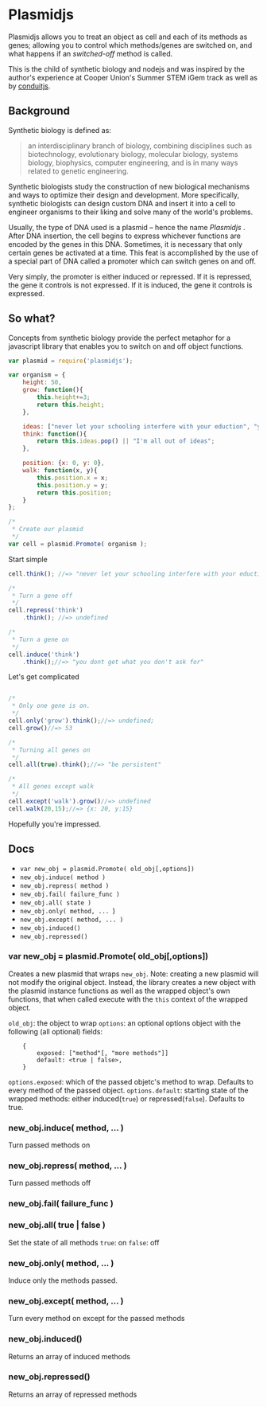 # Plasmidjs

Plasmidjs allows you to treat an object as cell and each of its methods as genes; allowing you to control which methods/genes are switched on, and what happens if an *switched-off* method is called.

This is the child of synthetic biology and nodejs and was inspired by the author's experience at Cooper Union's Summer STEM iGem track as well as by [conduitjs](https://github.com/ifandelse/ConduitJS).

## Background

Synthetic biology is defined as:
> an interdisciplinary branch of biology, combining disciplines such as biotechnology, evolutionary biology, molecular biology, systems biology, biophysics, computer engineering, and is in many ways related to genetic engineering.

Synthetic biologists study the construction of new biological mechanisms and ways to optimize their design and development. More specifically, synthetic biologists can design custom DNA and insert it into a cell to engineer organisms to their liking and solve many of the world's problems.

Usually, the type of DNA used is a plasmid – hence the name *Plasmidjs* . After DNA insertion, the cell begins to express whichever functions are encoded by the genes in this DNA. Sometimes, it is necessary that only certain genes be activated at a time. This feat is accomplished by the use of a special part of DNA called a promoter which can switch genes on and off.

Very simply, the promoter is either induced or repressed. If it is repressed, the gene it controls is not expressed. If it is induced, the gene it controls is expressed.

## So what?

Concepts from synthetic biology provide the perfect metaphor for a javascript library that enables you to switch on and off object functions.

```javascript
var plasmid = require('plasmidjs');

var organism = {
    height: 50,
    grow: function(){
        this.height+=3;
        return this.height;
    },

    ideas: ["never let your schooling interfere with your eduction", "you dont get what you don't ask for", "be persistent", "take advantage of the fact you exist","automate things"],
    think: function(){
        return this.ideas.pop() || "I'm all out of ideas";
    },

    position: {x: 0, y: 0},
    walk: function(x, y){
        this.position.x = x;
        this.position.y = y;
        return this.position;
    }
};

/*
 * Create our plasmid
 */
var cell = plasmid.Promote( organism );


```
Start simple

```javascript
cell.think(); //=> "never let your schooling interfere with your eduction"

/*
 * Turn a gene off
 */
cell.repress('think')
    .think(); //=> undefined

/*
 * Turn a gene on
 */
cell.induce('think')
    .think();//=> "you dont get what you don't ask for"

```

Let's get complicated

```javascript

/*
 * Only one gene is on.
 */
cell.only('grow').think();//=> undefined;
cell.grow()//=> 53

/*
 * Turning all genes on
 */
cell.all(true).think();//=> "be persistent"

/*
 * All genes except walk
 */
cell.except('walk').grow()//=> undefined
cell.walk(20,15);//=> {x: 20, y:15}
```

Hopefully you're impressed.

## Docs

+ `var new_obj = plasmid.Promote( old_obj[,options])`
+ `new_obj.induce( method )`
+ `new_obj.repress( method )`
+ `new_obj.fail( failure_func )`
+ `new_obj.all( state )`
+ `new_obj.only( method, ... `)
+ `new_obj.except( method, ... )`
+ `new_obj.induced()`
+ `new_obj.repressed()`

### var new_obj = plasmid.Promote( old_obj[,options])

Creates a new plasmid that wraps `new_obj`. Note: creating a new plasmid will not modify the original object. Instead, the library creates a new object with the plasmid instance functions as well as the wrapped object's own functions, that when called execute with the `this` context of the wrapped object.

`old_obj`: the object to wrap
`options`: an optional options object with the following (all optional) fields:
```
    {
        exposed: ["method"[, "more methods"]]
        default: <true | false>,
    }
```
`options.exposed`: which of the passed objetc's method to wrap. Defaults to every method of the passed object.
`options.default`: starting state of the wrapped methods: either induced(`true`) or repressed(`false`). Defaults to true.

### new_obj.induce( method, ... )

Turn passed methods on

### new_obj.repress( method, ... )

Turn passed methods off

### new_obj.fail( failure_func )

### new_obj.all( true | false )
Set the state of all methods
`true`: on
`false`: off

### new_obj.only( method, ... )

Induce only the methods passed.

### new_obj.except( method, ... )

Turn every method on except for the passed methods

### new_obj.induced()

Returns an array of induced methods

### new_obj.repressed()

Returns an array of repressed methods
